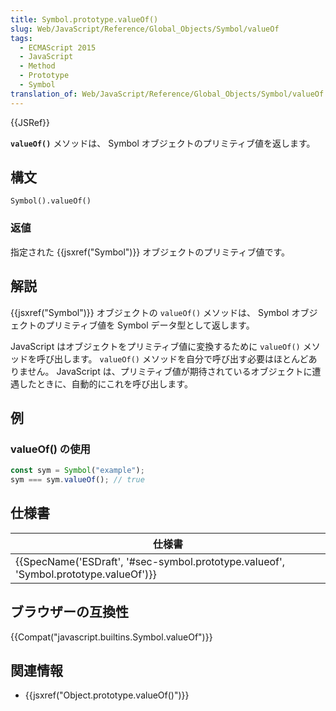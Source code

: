 ```yaml
---
title: Symbol.prototype.valueOf()
slug: Web/JavaScript/Reference/Global_Objects/Symbol/valueOf
tags:
  - ECMAScript 2015
  - JavaScript
  - Method
  - Prototype
  - Symbol
translation_of: Web/JavaScript/Reference/Global_Objects/Symbol/valueOf
---
```

{{JSRef}}

**`valueOf()`** メソッドは、 Symbol オブジェクトのプリミティブ値を返します。

## 構文

```
Symbol().valueOf()
```

### 返値

指定された {{jsxref("Symbol")}} オブジェクトのプリミティブ値です。

## 解説

{{jsxref("Symbol")}} オブジェクトの `valueOf()` メソッドは、 Symbol オブジェクトのプリミティブ値を Symbol データ型として返します。

JavaScript はオブジェクトをプリミティブ値に変換するために `valueOf()` メソッドを呼び出します。 `valueOf()` メソッドを自分で呼び出す必要はほとんどありません。 JavaScript は、プリミティブ値が期待されているオブジェクトに遭遇したときに、自動的にこれを呼び出します。

## 例

### valueOf() の使用

```js
const sym = Symbol("example");
sym === sym.valueOf(); // true
```

## 仕様書

| 仕様書                                                                                                           |
| ---------------------------------------------------------------------------------------------------------------- |
| {{SpecName('ESDraft', '#sec-symbol.prototype.valueof', 'Symbol.prototype.valueOf')}} |

## ブラウザーの互換性

{{Compat("javascript.builtins.Symbol.valueOf")}}

## 関連情報

- {{jsxref("Object.prototype.valueOf()")}}
